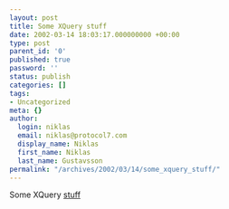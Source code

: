 ```yaml
---
layout: post
title: Some XQuery stuff
date: 2002-03-14 18:03:17.000000000 +00:00
type: post
parent_id: '0'
published: true
password: ''
status: publish
categories: []
tags:
- Uncategorized
meta: {}
author:
  login: niklas
  email: niklas@protocol7.com
  display_name: Niklas
  first_name: Niklas
  last_name: Gustavsson
permalink: "/archives/2002/03/14/some_xquery_stuff/"
---
```

Some XQuery [stuff](http://www.research.avayalabs.com/user/wadler/topics/xml.html)

